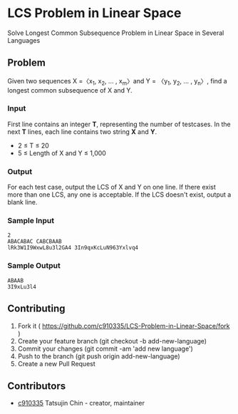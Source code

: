 # LCS Problem in Linear Space

Solve Longest Common Subsequence Problem in Linear Space in Several Languages

## Problem

Given two sequences X =〈x<sub>1</sub>, x<sub>2</sub>, … , x<sub>m</sub>〉and Y = 〈y<sub>1</sub>, y<sub>2</sub>, … , y<sub>n</sub>〉, find a longest common subsequence of X and Y.

### Input

First line contains an integer **T**, representing the number of testcases.
In the next **T** lines, each line contains two string **X** and **Y**.

- 2 ≤ T ≤ 20
- 5 ≤ Length of X and Y ≤ 1,000

### Output

For each test case, output the LCS of X and Y on one line.
If there exist more than one LCS, any one is acceptable.
If the LCS doesn't exist, output a blank line.

### Sample Input

```
2
ABACABAC CABCBAAB
lRk3W1I9WxwL8u3l2GA4 3In9qxKcLuN963Yxlvq4
```

### Sample Output

```
ABAAB
3I9xLu3l4
```

## Contributing

1. Fork it ( https://github.com/c910335/LCS-Problem-in-Linear-Space/fork )
2. Create your feature branch (git checkout -b add-new-language)
3. Commit your changes (git commit -am 'add new language')
4. Push to the branch (git push origin add-new-language)
5. Create a new Pull Request

## Contributors

- [c910335](https://github.com/c910335) Tatsujin Chin - creator, maintainer
